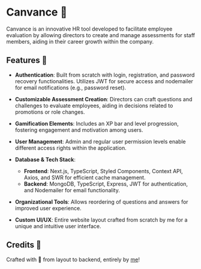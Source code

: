 # Canvance 🚀

Canvance is an innovative HR tool developed to facilitate employee evaluation by allowing directors to create and manage assessments for staff members, aiding in their career growth within the company.

## Features 🌟

- **Authentication**: Built from scratch with login, registration, and password recovery functionalities. Utilizes JWT for secure access and nodemailer for email notifications (e.g., password reset).
  
- **Customizable Assessment Creation**: Directors can craft questions and challenges to evaluate employees, aiding in decisions related to promotions or role changes.

- **Gamification Elements**: Includes an XP bar and level progression, fostering engagement and motivation among users.

- **User Management**: Admin and regular user permission levels enable different access rights within the application.

- **Database & Tech Stack**:
  - **Frontend**: Next.js, TypeScript, Styled Components, Context API, Axios, and SWR for efficient cache management.
  - **Backend**: MongoDB, TypeScript, Express, JWT for authentication, and Nodemailer for email functionality.

- **Organizational Tools**: Allows reordering of questions and answers for improved user experience.

- **Custom UI/UX**: Entire website layout crafted from scratch by me for a unique and intuitive user interface.

## Credits 🙌

Crafted with 🤍 from layout to backend, entirely by [me](https://github.com/gasampaiosouza)!
